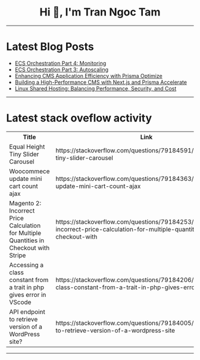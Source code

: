 <h1 align="center">Hi 👋, I'm Tran Ngoc Tam</h1>

---

# Latest Blog Posts 
<!-- BLOG-POST-LIST:START -->
- [ECS Orchestration Part 4: Monitoring](https://dev.to/dbanieles/ecs-orchestration-part-4-monitoring-3f67)
- [ECS Orchestration Part 3: Autoscaling](https://dev.to/dbanieles/ecs-orchestration-part-3-autoscaling-2am6)
- [Enhancing CMS Application Efficiency with Prisma Optimize](https://dev.to/dinmaotutu/enhancing-cms-application-efficiency-with-prisma-optimize-2op7)
- [Building a High-Performance CMS with Next.js and Prisma Accelerate](https://dev.to/dinmaotutu/building-a-high-performance-cms-with-nextjs-and-prisma-accelerate-3igd)
- [Linux Shared Hosting: Balancing Performance, Security, and Cost](https://dev.to/ewallhost_webservices_54/linux-shared-hosting-balancing-performance-security-and-cost-5h8g)
<!-- BLOG-POST-LIST:END -->

---

# Latest stack oveflow activity
<table>
  <tr><th>Title</th><th>Link</th></tr>
  <!-- STACKOVERFLOW:START --><tr><td>Equal Height Tiny Slider Carousel</td><td>https://stackoverflow.com/questions/79184591/equal-height-tiny-slider-carousel</td></tr><tr><td>Woocommece update mini cart count ajax</td><td>https://stackoverflow.com/questions/79184363/woocommece-update-mini-cart-count-ajax</td></tr><tr><td>Magento 2: Incorrect Price Calculation for Multiple Quantities in Checkout with Stripe</td><td>https://stackoverflow.com/questions/79184253/magento-2-incorrect-price-calculation-for-multiple-quantities-in-checkout-with</td></tr><tr><td>Accessing a class constant from a trait in php gives error in VScode</td><td>https://stackoverflow.com/questions/79184206/accessing-a-class-constant-from-a-trait-in-php-gives-error-in-vscode</td></tr><tr><td>API endpoint to retrieve version of a WordPress site?</td><td>https://stackoverflow.com/questions/79184005/api-endpoint-to-retrieve-version-of-a-wordpress-site</td></tr><!-- STACKOVERFLOW:END -->
</table>

---


